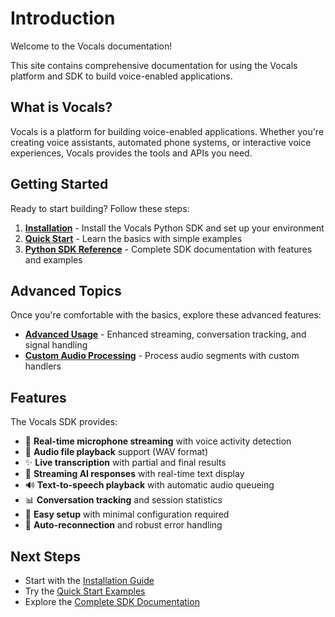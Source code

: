 # Introduction

Welcome to the Vocals documentation!

This site contains comprehensive documentation for using the Vocals platform and SDK to build voice-enabled applications.

## What is Vocals?

Vocals is a platform for building voice-enabled applications. Whether you're creating voice assistants, automated phone systems, or interactive voice experiences, Vocals provides the tools and APIs you need.

## Getting Started

Ready to start building? Follow these steps:

1. **[Installation](./installation.md)** - Install the Vocals Python SDK and set up your environment
2. **[Quick Start](./quickstart.md)** - Learn the basics with simple examples
3. **[Python SDK Reference](./vocals-sdk-python.md)** - Complete SDK documentation with features and examples

## Advanced Topics

Once you're comfortable with the basics, explore these advanced features:

- **[Advanced Usage](./advanced-usage.md)** - Enhanced streaming, conversation tracking, and signal handling
- **[Custom Audio Processing](./custom-audio-processing.md)** - Process audio segments with custom handlers

## Features

The Vocals SDK provides:

- 🎤 **Real-time microphone streaming** with voice activity detection
- 📁 **Audio file playback** support (WAV format)
- ✨ **Live transcription** with partial and final results
- 🤖 **Streaming AI responses** with real-time text display
- 🔊 **Text-to-speech playback** with automatic audio queueing
- 📊 **Conversation tracking** and session statistics
- 🚀 **Easy setup** with minimal configuration required
- 🔄 **Auto-reconnection** and robust error handling

## Next Steps

- Start with the [Installation Guide](./installation.md)
- Try the [Quick Start Examples](./quickstart.md)
- Explore the [Complete SDK Documentation](./vocals-sdk-python.md)
